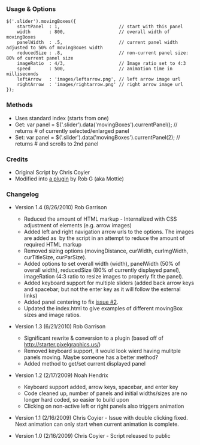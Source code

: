 ### Usage & Options

	$('.slider').movingBoxes({
		startPanel  : 1,                      // start with this panel
		width       : 800,                    // overall width of movingBoxes
		panelWidth  : .5,                     // current panel width adjusted to 50% of movingBoxes width
		reducedSize : .8,                     // non-current panel size: 80% of current panel size
		imageRatio  : 4/3,                    // Image ratio set to 4:3
		speed       : 500,                    // animation time in milliseconds
		leftArrow   : 'images/leftarrow.png', // left arrow image url
		rightArrow  : 'images/rightarrow.png' // right arrow image url
	});

### Methods
* Uses standard index (starts from one)
* Get: var panel = $('.slider').data('movingBoxes').currentPanel();  // returns # of currently selected/enlarged panel
* Set: var panel = $('.slider').data('movingBoxes').currentPanel(2); // returns # and scrolls to 2nd panel

### Credits

* Original Script by Chris Coyier
* Modified into [a plugin](http://wowmotty.blogspot.com/2010/06/moving-boxes-updated.html) by Rob G (aka Mottie)

### Changelog

* Version 1.4 (8/26/2010) Rob Garrison
    * Reduced the amount of HTML markup - Internalized with CSS adjustment of elements (e.g. arrow images)
    * Added left and right navigation arrow urls to the options. The images are added as <img> by the script in an attempt to reduce the amount of required HTML markup
    * Removed sizing options (movingDistance, curWidth, curImgWidth, curTitleSize, curParSize).
    * Added options to set overall width (width), panelWidth (50% of overall width), reducedSize (80% of currently displayed panel), imageRation (4:3 ratio to resize images to properly fit the panel).
    * Added keyboard support for multiple sliders (added back arrow keys and spacebar; but not the enter key as it will follow the external links)
    * Added panel centering to fix [issue #2](http://github.com/chriscoyier/MovingBoxes/issues#issue/2).
    * Updated the index.html to give examples of different movingBox sizes and image ratios.

* Version 1.3 (6/21/2010) Rob Garrison
    * Significant rewrite & conversion to a plugin (based off of http://starter.pixelgraphics.us/)
    * Removed keyboard support, it would look wierd having mulitple panels moving. Maybe someone has a better method?
    * Added method to get/set current displayed panel

* Version 1.2 (2/17/2009) Noah Hendrix
    * Keyboard support added, arrow keys, spacebar, and enter key
    * Code cleaned up, number of panels and initial widths/sizes are no longer hard coded, so easier to build upon
    * Clicking on non-active left or right panels also triggers animation

* Version 1.1 (2/16/2009) Chris Coyier - Issue with double clicking fixed. Next animation can only start when current animation is complete.
* Version 1.0 (2/16/2009) Chris Coyier - Script released to public
